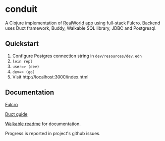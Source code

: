 # conduit

A Clojure implementation of [RealWorld
app](https://github.com/gothinkster/realworld) using full-stack
Fulcro. Backend uses Duct framework, Buddy, Walkable SQL library, JDBC
and Postgresql.

## Quickstart

1. Configure Postgres connection string in `dev/resources/dev.edn`
2. `lein repl`
3. `user=> (dev)`
4. `dev=> (go)`
5. Visit http://localhost:3000/index.html

## Documentation

[Fulcro](http://book.fulcrologic.com/)

[Duct guide](https://github.com/duct-framework/docs/blob/master/GUIDE.rst)

[Walkable readme](https://github.com/walkable-server/walkable) for documentation.

Progress is reported in project's github issues.
